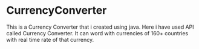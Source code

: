 # CurrencyConverter
This is a Currency Converter that i created using java. Here i have used API called Currency Converter. It can word with currencies of 160+ countries with real time rate of that currency.
